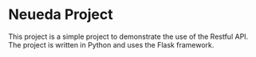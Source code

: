 # Neueda Project

This project is a simple project to demonstrate the use of the Restful API. The project is written in Python and uses the Flask framework.
